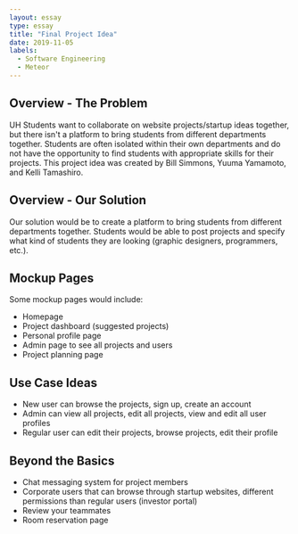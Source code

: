 ```yaml
---
layout: essay
type: essay
title: "Final Project Idea"
date: 2019-11-05
labels:
  - Software Engineering
  - Meteor
---
```


## Overview - The Problem
UH Students want to collaborate on website projects/startup ideas together, but there isn't a platform to bring students from different departments together. Students are often isolated within their own departments and do not have the opportunity to find students with appropriate skills for their projects. This project idea was created by Bill Simmons, Yuuma Yamamoto, and Kelli Tamashiro.

## Overview - Our Solution
Our solution would be to create a platform to bring students from different departments together. Students would be able to post projects and specify what kind of students they are looking (graphic designers, programmers, etc.).

## Mockup Pages
Some mockup pages would include:
- Homepage
- Project dashboard (suggested projects)
- Personal profile page
- Admin page to see all projects and users
- Project planning page

## Use Case Ideas
- New user can browse the projects, sign up, create an account
- Admin can view all projects, edit all projects, view and edit all user profiles
- Regular user can edit their projects, browse projects, edit their profile

## Beyond the Basics
- Chat messaging system for project members
- Corporate users that can browse through startup websites, different permissions than regular users (investor portal)
- Review your teammates
- Room reservation page

